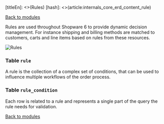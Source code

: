 [titleEn]: <>(Rules)
[hash]: <>(article:internals_core_erd_content_rule)

[Back to modules](./../10-modules.md)

Rules are used throughout Shopware 6 to provide dynamic decision management. For instance shipping and billing methods are matched to customers, carts and line items based on rules from these resources.

![Rules](./dist/erd-shopware-core-content-rule.png)


### Table `rule`

A rule is the collection of a complex set of conditions, that can be used to influence multiple workflows of the order process.


### Table `rule_condition`

Each row is related to a rule and represents a single part of the query the rule needs for validation.


[Back to modules](./../10-modules.md)
